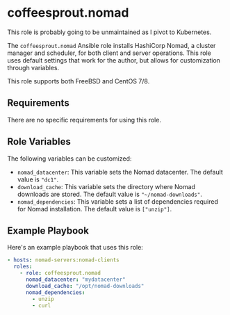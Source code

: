coffeesprout.nomad
=========

This role is probably going to be unmaintained as I pivot to Kubernetes.

The `coffeesprout.nomad` Ansible role installs HashiCorp Nomad, a cluster manager and scheduler, for both client and server operations. This role uses default settings that work for the author, but allows for customization through variables.

This role supports both FreeBSD and CentOS 7/8.

Requirements
------------

There are no specific requirements for using this role.

Role Variables
--------------

The following variables can be customized:

- `nomad_datacenter`: This variable sets the Nomad datacenter. The default value is `"dc1"`.
- `download_cache`: This variable sets the directory where Nomad downloads are stored. The default value is `"~/nomad-downloads"`.
- `nomad_dependencies`: This variable sets a list of dependencies required for Nomad installation. The default value is `["unzip"]`.

Example Playbook
----------------

Here's an example playbook that uses this role:

```yaml
- hosts: nomad-servers:nomad-clients
  roles:
    - role: coffeesprout.nomad
      nomad_datacenter: "mydatacenter"
      download_cache: "/opt/nomad-downloads"
      nomad_dependencies:
        - unzip
        - curl

